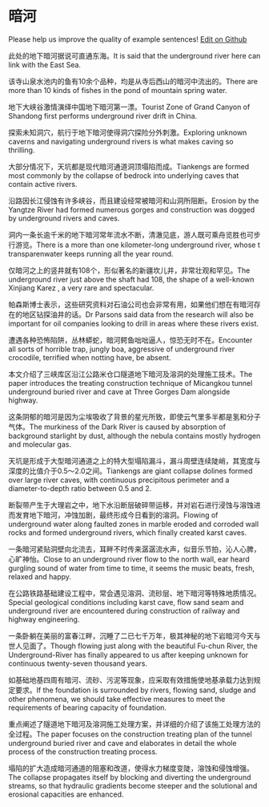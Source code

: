 # 暗河

Please help us improve the quality of example sentences! [Edit on Github](https://github.com/jiyushe/jiyu-example-sentence-source/blob/main/chinese/anhe_1.md)

<p><span class="chinese">此处的地下暗河据说可直通东海。</span><span class="english">It is said that the underground river here can link with the East Sea.</span></p>

<p><span class="chinese">该寺山泉水池内的鱼有10余个品种，均是从寺后西山的暗河中流出的。</span><span class="english">There are more than 10 kinds of fishes in the pond of mountain spring water.</span></p>

<p><span class="chinese">地下大峡谷激情演绎中国地下暗河第一漂。</span><span class="english">Tourist Zone of Grand Canyon of Shandong first performs underground river drift in China.</span></p>

<p><span class="chinese">探索未知洞穴，航行于地下暗河使得洞穴探险分外刺激。</span><span class="english">Exploring unknown caverns and navigating underground rivers is what makes caving so thrilling.</span></p>

<p><span class="chinese">大部分情况下，天坑都是现代暗河通道洞顶塌陷而成。</span><span class="english">Tiankengs are formed most commonly by the collapse of bedrock into underlying caves that contain active rivers.</span></p>

<p><span class="chinese">沿路因长江侵蚀有许多峡谷，而且建设经常被暗河和山洞所阻断。</span><span class="english">Erosion by the Yangtze River had formed numerous gorges and construction was dogged by underground rivers and caves.</span></p>

<p><span class="chinese">洞内一条长逾千米的地下暗河常年流水不断，清澈见底，游人既可乘舟览胜也可步行游览。</span><span class="english">There is a more than one kilometer-long underground river, whose t transparenwater keeps running all the year round.</span></p>

<p><span class="chinese">仅暗河之上的竖井就有108个，形似著名的新疆坎儿井，非常壮观和罕见。</span><span class="english">The underground river just above the shaft had 108, the shape of a well-known Xinjiang Karez , a very rare and spectacular.</span></p>

<p><span class="chinese">帕森斯博士表示，这些研究资料对石油公司也会非常有用，如果他们想在有暗河存在的地区钻探油井的话。</span><span class="english">Dr Parsons said data from the research will also be important for oil companies looking to drill in areas where these rivers exist.</span></p>

<p><span class="chinese">遭遇各种恐怖陷阱，丛林蟒蛇，暗河鳄鱼咄咄逼人，惊恐无时不在。</span><span class="english">Encounter all sorts of horrible trap, jungly boa, aggressive of underground river crocodile, terrified when notting have, be absent.</span></p>

<p><span class="chinese">本文介绍了三峡库区沿江公路米仓口隧道地下暗河及溶洞的处理施工技术。</span><span class="english">The paper introduces the treating construction technique of Micangkou tunnel underground buried river and cave at Three Gorges Dam alongside highway.</span></p>

<p><span class="chinese">这条阴郁的暗河是因为尘埃吸收了背景的星光所致，即使云气里多半都是氢和分子气体。</span><span class="english">The murkiness of the Dark River is caused by absorption of background starlight by dust, although the nebula contains mostly hydrogen and molecular gas.</span></p>

<p><span class="chinese">天坑是形成于大型暗河通道之上的特大型塌陷漏斗，漏斗周壁连续陡峭，其宽度与深度的比值介于0.5～2.0之间。</span><span class="english">Tiankengs are giant collapse dolines formed over large river caves, with continuous precipitous perimeter and a diameter-to-depth ratio between 0.5 and 2.</span></p>

<p><span class="chinese">断裂带产生于大理岩之中，地下水沿断层破碎带运移，并对岩石进行浸蚀与溶蚀进而发育地下暗河，冲蚀加剧，最终形成今日看到的溶洞。</span><span class="english">Flowing of underground water along faulted zones in marble eroded and corroded wall rocks and formed underground rivers, which finally created karst caves.</span></p>

<p><span class="chinese">一条暗河紧贴洞壁向北流去，耳畔不时传来潺潺流水声，似音乐节拍，沁人心脾，心旷神怡。</span><span class="english">Close to an underground river flow to the north wall, ear heard gurgling sound of water from time to time, it seems the music beats, fresh, relaxed and happy.</span></p>

<p><span class="chinese">在公路铁路基础建设工程中，常会遇见溶洞、流砂层、地下暗河等特殊地质情况。</span><span class="english">Special geological conditions including karst cave, flow sand seam and underground river are encountered during construction of railway and highway engineering.</span></p>

<p><span class="chinese">一条卧躺在美丽的富春江畔，沉睡了二已七千万年，极其神秘的地下岩暗河今天与世人见面了。</span><span class="english">Though flowing just along with the beautiful Fu-chun River, the Underground-River has finally appeared to us after keeping unknown for continuous twenty-seven thousand years.</span></p>

<p><span class="chinese">如基础地基四周有暗河、流砂、污泥等现象，应采取有效措施使地基承载力达到规定要求。</span><span class="english">If the foundation is surrounded by rivers, flowing sand, sludge and other phenomena, we should take effective measures to meet the requirements of bearing capacity of foundation.</span></p>

<p><span class="chinese">重点阐述了隧道地下暗河及溶洞施工处理方案，并详细的介绍了该施工处理方法的全过程。</span><span class="english">The paper focuses on the construction treating plan of the tunnel underground buried river and cave and elaborates in detail the whole process of the construction treating process.</span></p>

<p><span class="chinese">塌陷的扩大造成暗河通道的阻塞和改道，使得水力梯度变陡，溶蚀和侵蚀增强。</span><span class="english">The collapse propagates itself by blocking and diverting the underground streams, so that hydraulic gradients become steeper and the solutional and erosional capacities are enhanced.</span></p>

